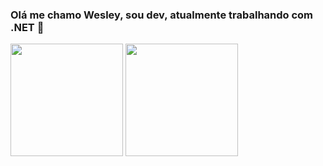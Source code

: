 ### Olá me chamo Wesley, sou dev, atualmente trabalhando com .NET 👋
<div>
<img height="180em" src="https://github-readme-stats.vercel.app/api?username=Difos&show_icons=true&theme=tokyonight"/>
<img height="180em" src="https://github-readme-stats.vercel.app/api/top-langs/?username=Difos&layout=compact&show_icons=true&theme=tokyonight"/>
 </div>
                         


<!--
**Difos/Difos** is a ✨ _special_ ✨ repository because its `README.md` (this file) appears on your GitHub profile.
Here are some ideas to get you started:

- 🔭 I’m currently working on ...
- 🌱 I’m currently learning ...
- 👯 I’m looking to collaborate on ...
- 🤔 I’m looking for help with ...
- 💬 Ask me about ...
- 📫 How to reach me: ...
- 😄 Pronouns: ...
- ⚡ Fun fact: ...
-->
